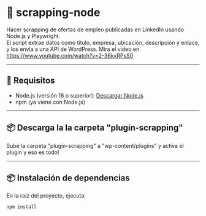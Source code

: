 # 📄 scrapping-node

Hacer scrapping de ofertas de empleo publicadas en LinkedIn usando Node.js y Playwright.  
El script extrae datos como título, empresa, ubicación, descripción y enlace, y los envía a una API de WordPress.
Mira el video en https://www.youtube.com/watch?v=2-36kxRPsS0

---

## 🚀 Requisitos

- Node.js (versión 16 o superior): [Descargar Node.js](https://nodejs.org/)
- npm (ya viene con Node.js)

---

## 📦 Descarga la la carpeta "plugin-scrapping"

Sube la carpeta "plugin-scrapping" a "wp-content/plugins" y activa el plugin y eso es todo!

---

## 📦 Instalación de dependencias

En la raíz del proyecto, ejecuta:

```bash
npm install


